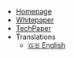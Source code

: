 - [Homepage](https://www.cube.network/)
- [Whitepaper](/static/CubeChain%20withe%20paper.pdf ':ignore')
- [TechPaper](/static/Cubechain_technical_paper.pdf ':ignore')
- Translations
  - [:uk: English](/)

